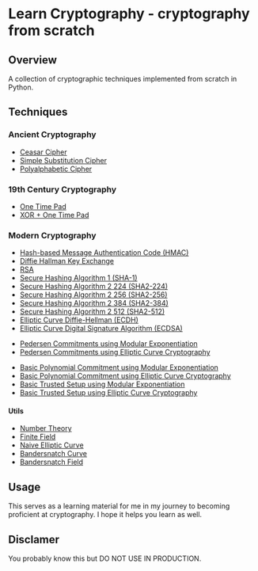 # Learn Cryptography - cryptography from scratch

## Overview

A collection of cryptographic techniques implemented from scratch in Python.

## Techniques

### Ancient Cryptography

- [Ceasar Cipher](/py/ciphers/caesar_cipher.py)
- [Simple Substitution Cipher](/py/ciphers/simple_substitution.py)
- [Polyalphabetic Cipher](/py/ciphers/polyaphabetic_cipher.py)

### 19th Century Cryptography

- [One Time Pad](/py/ciphers/one_time_pad.py)
- [XOR + One Time Pad](/py/ciphers/xor_and_one_time_pad.py)

### Modern Cryptography

- [Hash-based Message Authentication Code (HMAC)](/py/mac/hmac.py)
- [Diffie Hallman Key Exchange](/py/key_exchange/diffie_hellman.py)
- [RSA](/py/rsa.py)
- [Secure Hashing Algorithm 1 (SHA-1)](/py/commitments/hashing/sha1.py)
- [Secure Hashing Algorithm 2 224 (SHA2-224)](/py/commitments/hashing/sha2/sha224.py)
- [Secure Hashing Algorithm 2 256 (SHA2-256)](/py/commitments/hashing/sha2/sha256.py)
- [Secure Hashing Algorithm 2 384 (SHA2-384)](/py/commitments/hashing/sha2/sha384.py)
- [Secure Hashing Algorithm 2 512 (SHA2-512)](/py/commitments/hashing/sha2/sha512.py)
- [Elliptic Curve Diffie-Hellman (ECDH)](/py/key_exchange/ecdh.py)
- [Elliptic Curve Digital Signature Algorithm (ECDSA)](/py/signatures/ecdsa.py)
<!-- - [Edwards-curve Digital Signature Algorithm (EdDSA)](/py/signatures/eddsa.py) (WIP) -->
<!-- - [BLS Signature](/py/signatures/bls_sig.py) (WIP) -->
<!-- - [Schnorr Signature](/py/signatures/schnorr_sig.py) (WIP) -->
- [Pedersen Commitments using Modular Exponentiation](/py/commitments/pedcomm_mod.py)
- [Pedersen Commitments using Elliptic Curve Cryptography](/py/commitments/pedcomm_ecc.py)
<!-- - [Pedersen Commitments + Inner Product Argument](/py/commitments/pedcomm_ipa.py) (WIP) -->
- [Basic Polynomial Commitment using Modular Exponentiation](/py/commitments/polynomials/basic_polynomial_comm_using_mod.py)
- [Basic Polynomial Commitment using Elliptic Curve Cryptography](/py/commitments/polynomials/basic_polynomial_comm_using_ecc.py)
- [Basic Trusted Setup using Modular Exponentiation](/py/commitments/polynomials/basic_trusted_setup_mod.py)
- [Basic Trusted Setup using Elliptic Curve Cryptography](/py/commitments/polynomials/basic_trusted_setup_ecc.py)
<!-- - [KZG Polynomial Commitments](/py/commitments/kzg.py) (WIP) -->

#### Utils

- [Number Theory](/py/utils/number_theory.py)
- [Finite Field](/py/utils/fields.py)
- [Naive Elliptic Curve](/py/utils/ecc.py)
- [Bandersnatch Curve](/py/utils/ecc/bandersnatch/curve.py)
- [Bandersnatch Field](/py/utils/ecc/bandersnatch/fields.py)

## Usage

This serves as a learning material for me in my journey to becoming proficient at cryptography. I hope it helps you learn as well.

## Disclamer

You probably know this but DO NOT USE IN PRODUCTION.
